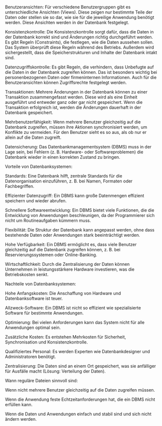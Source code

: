 Benutzeransichten:
Für verschiedene Benutzergruppen gibt es unterschiedliche Ansichten (Views). Diese zeigen nur bestimmte Teile der Daten oder stellen sie so dar, wie sie für die jeweilige Anwendung benötigt werden. Diese Ansichten werden in der Datenbank festgelegt.

Konsistenzkontrolle:
Die Konsistenzkontrolle sorgt dafür, dass die Daten in der Datenbank korrekt sind und Änderungen richtig durchgeführt werden. Es gibt Regeln (Constraints), die festlegen, wie die Daten aussehen sollen. Das System überprüft diese Regeln während des Betriebs. Außerdem wird sichergestellt, dass die Speicherstrukturen und Inhalte der Datenbank intakt sind.

Datenzugriffskontrolle:
Es gibt Regeln, die verhindern, dass Unbefugte auf die Daten in der Datenbank zugreifen können. Das ist besonders wichtig bei personenbezogenen Daten oder firmeninternen Informationen. Auch für die Benutzeransichten können Zugriffsrechte festgelegt werden.

Transaktionen:
Mehrere Änderungen in der Datenbank können zu einer Transaktion zusammengefasst werden. Diese wird als eine Einheit ausgeführt und entweder ganz oder gar nicht gespeichert. Wenn die Transaktion erfolgreich ist, werden die Änderungen dauerhaft in der Datenbank gespeichert.

Mehrbenutzerfähigkeit:
Wenn mehrere Benutzer gleichzeitig auf die Datenbank zugreifen, müssen ihre Aktionen synchronisiert werden, um Konflikte zu vermeiden. Für den Benutzer sieht es so aus, als ob nur er allein auf die Daten zugreift.

Datensicherung:
Das Datenbankmanagementsystem (DBMS) muss in der Lage sein, bei Fehlern (z. B. Hardware- oder Softwareproblemen) die Datenbank wieder in einen korrekten Zustand zu bringen.

Vorteile von Datenbanksystemen:

Standards: Eine Datenbank hilft, zentrale Standards für die Datenorganisation einzuführen, z. B. bei Namen, Formaten oder Fachbegriffen.

Effizienter Datenzugriff: Ein DBMS kann große Datenmengen effizient speichern und wieder abrufen.

Schnellere Softwareentwicklung: Ein DBMS bietet viele Funktionen, die die Entwicklung von Anwendungen beschleunigen, da der Programmierer sich nicht um Routineaufgaben kümmern muss.

Flexibilität: Die Struktur der Datenbank kann angepasst werden, ohne dass bestehende Daten oder Anwendungen stark beeinträchtigt werden.

Hohe Verfügbarkeit: Ein DBMS ermöglicht es, dass viele Benutzer gleichzeitig auf die Datenbank zugreifen können, z. B. bei Reservierungssystemen oder Online-Banking.

Wirtschaftlichkeit: Durch die Zentralisierung der Daten können Unternehmen in leistungsstärkere Hardware investieren, was die Betriebskosten senkt.

Nachteile von Datenbanksystemen:

Hohe Anfangskosten: Die Anschaffung von Hardware und Datenbanksoftware ist teuer.

Allzweck-Software: Ein DBMS ist nicht so effizient wie spezialisierte Software für bestimmte Anwendungen.

Optimierung: Bei vielen Anforderungen kann das System nicht für alle Anwendungen optimal sein.

Zusätzliche Kosten: Es entstehen Mehrkosten für Sicherheit, Synchronisation und Konsistenzkontrolle.

Qualifiziertes Personal: Es werden Experten wie Datenbankdesigner und Administratoren benötigt.

Zentralisierung: Die Daten sind an einem Ort gespeichert, was sie anfälliger für Ausfälle macht (Lösung: Verteilung der Daten).

Wann reguläre Dateien sinnvoll sind:

Wenn nicht mehrere Benutzer gleichzeitig auf die Daten zugreifen müssen.

Wenn die Anwendung feste Echtzeitanforderungen hat, die ein DBMS nicht erfüllen kann.

Wenn die Daten und Anwendungen einfach und stabil sind und sich nicht ändern werden.
